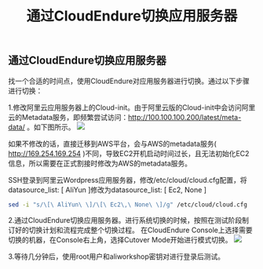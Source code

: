 ﻿---
title: "通过CloudEndure切换应用服务器"
chapter: false
weight: 82
---

## 通过CloudEndure切换应用服务器
找一个合适的时间点，使用CloudEndure对应用服务器进行切换。通过以下步骤进行切换：

1.修改阿里云应用服务器上的Cloud-init。由于阿里云版的Cloud-init中会访问阿里云的Metadata服务，即频繁尝试访问：http://100.100.100.200/latest/meta-data/ 。如下图所示。
![](/images/Failover/updatecloudinit.png)

如果不修改的话，直接迁移到AWS平台，会与AWS的metadata服务( http://169.254.169.254 )不同，导致EC2开机启动时间过长，且无法初始化EC2信息，所以需要在正式割接时修改为AWS的metadata服务。

SSH登录到阿里云Wordpress应用服务器，修改/etc/cloud/cloud.cfg配置，将datasource_list: [ AliYun ]修改为datasource_list: [ Ec2, None ]

```bash
sed -i "s/\[\ AliYun\ \]/\[\ Ec2\,\ None\ \]/g" /etc/cloud/cloud.cfg
```

2.通过CloudEndure切换应用服务器。进行系统切换的时候，按照在测试阶段制订好的切换计划和流程完成整个切换过程。
在CloudEndure Console上选择需要切换的机器，在Console右上角，选择Cutover Mode开始进行模式切换。
![](/images/Failover/cutovermode1.png)

3.等待几分钟后，使用root用户和aliworkshop密钥对进行登录后测试。
